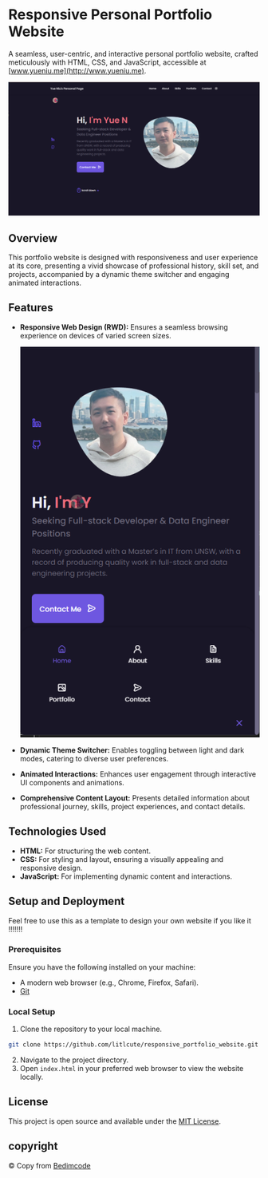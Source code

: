 # Responsive Personal Portfolio Website

A seamless, user-centric, and interactive personal portfolio website, crafted meticulously with HTML, CSS, and JavaScript, accessible at [www.yueniu.me](http://www.yueniu.me).

![Website Preview](./MDimages/page1.png)

## Overview

This portfolio website is designed with responsiveness and user experience at its core, presenting a vivid showcase of professional history, skill set, and projects, accompanied by a dynamic theme switcher and engaging animated interactions.

## Features

- **Responsive Web Design (RWD):** Ensures a seamless browsing experience on devices of varied screen sizes.

  ![Website Preview](./MDimages/page2.png)

- **Dynamic Theme Switcher:** Enables toggling between light and dark modes, catering to diverse user preferences.

- **Animated Interactions:** Enhances user engagement through interactive UI components and animations.

- **Comprehensive Content Layout:** Presents detailed information about professional journey, skills, project experiences, and contact details.

## Technologies Used

- **HTML:** For structuring the web content.
- **CSS:** For styling and layout, ensuring a visually appealing and responsive design.
- **JavaScript:** For implementing dynamic content and interactions.

## Setup and Deployment

Feel free to use this as a template to design your own website if you like it !!!!!!!

### Prerequisites

Ensure you have the following installed on your machine:

- A modern web browser (e.g., Chrome, Firefox, Safari).
- [Git](https://git-scm.com/)

### Local Setup

1. Clone the repository to your local machine.

```bash
git clone https://github.com/litlcute/responsive_portfolio_website.git
```

2. Navigate to the project directory.
3. Open `index.html` in your preferred web browser to view the website locally.

## License

This project is open source and available under the [MIT License](https://chat.openai.com/c/LICENSE).

## copyright

© Copy from [Bedimcode](https://www.youtube.com/c/Bedimcode)

